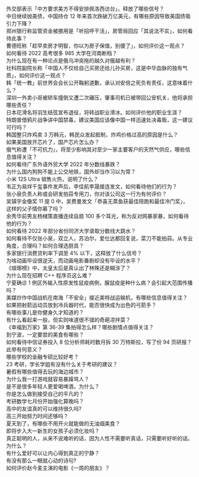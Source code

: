 外交部表示「中方要求美方不得安排佩洛西访台」，释放了哪些信号？  
中日继续抛美债，中国持仓 12 年来首次跌破万亿美元，有哪些原因导致美国债吸引力下降？  
郑州银行称监管资金被挪用是「听招呼干活」，房管局回应「其说法不实」，如何看待此事？  
曹德旺称「趁早卖房才明智，你以为房子保值，别傻了」，如何评价这一观点？  
如何看待 2022 高考很多 985 大学在河南断档？  
为什么现在有一种论点是俄乌冲突拖的越久对俄越有利？  
社科院副院长称「中国人不仅给自己买房还给儿孙买房，这是中华血脉的独有气质」，如何评价这一观点？  
韩「统一教」前世界会会长公开鞠躬道歉，承认对安倍之死负有责任，这意味着什么？  
深圳一外卖小哥被轿车撞倒又遭二次碾压，肇事司机已被带回公安机关，他将承担哪些责任？  
日本花滑名将羽生结弦宣布退役，将转战职业滑冰。如何评价他的职业生涯？  
特朗普借鸦片战争讲中国禁毒，建议美国应该像中国一样迅速处决毒贩，这一建议可行吗？  
韩国整只炸鸡卖 3 万韩元，韩民众发起抵制，炸鸡价格过高的原因是什么？  
如果美国放开芯片了，国产芯片怎么办？  
俄气称遭「不可抗力」，将至少影响其对至少一家主要客户的天然气供应，哪些信息值得关注？  
如何看待广东外语外贸大学 2022 年分数线暴跌？  
为什么国内狗狗不能上公交地铁，国外却当作习以为常？  
小米 12S Ultra 销售火热，说明了什么？  
韦正为易烊千玺事件发声后，李佳航李晟接连发文，如何看待他们的行为？  
张小泉负责人称或会研发拍蒜专用刀，你对该公司这一行为有何评价？  
吴镇宇金像奖 11 提 0 中，吴费曼发文「恭喜无蒸鱼获最佳陪跑和最佳冷门奖」，这样的父子情你慕了吗？  
余秀华前男友杨槠策直播连续自扇 100 多个耳光，称为反对网暴家暴，如何看待他的行为？  
如何看待 2022 年部分省份同济大学录取分数线大跳水？  
如何看待不仅张小泉，双立人，苏泊尔，爱仕达都回复说，菜刀不能拍蒜。从专业角度，合理吗？如何合理选厨具？  
多家银行消费贷利率下调至 4% 以下，这释放了什么信号？  
为啥动画毕设很逆天，而动画电影番剧却没有毕设的水平？  
《琅琊榜》中，太皇太后是真认出了林殊还是糊涂了？  
为什么现在招聘 C++ 程序员这么难？  
宁夏确诊 1 例区外输入性原发性鼠疫病例，腺鼠疫是种什么病？会引起大范围传播吗？  
美媒炒作中国战机在南海「不安全」接近美特战运输机，有哪些信息值得关注？  
如果把射箭运动员放到冷兵器时代，能否很快成为出色的弓箭手？  
有哪些事儿是你健身久才知道的？  
有什么看起来一般，但实则味道很不错的奇葩凉拌菜？  
《幸福到万家》第 36-39 集拍得怎么样？哪些剧情点值得关注？  
到宁波，一定要尝的美食有哪些？  
如何看待中信证券投入 8 位分析师耗时数月拆 30 万特斯拉，写了份 94 页研报？ 此举有何意义？  
哪些学校的金融专硕比较好考？  
23 考研，学长学姐有没有什么关于考研的建议？  
暑假有哪些值得去玩的海边城市？  
为什么我一打游戏就容易暴躁骂人？  
是不是很多年轻人更爱喝啤酒，为什么？  
你是怎么做到接受自己的平凡的？  
考研数学七月份开始强化算晚吗？  
高中的友谊真的可以维持很久吗?  
高三开始努力时间还够吗？  
夏天到了，有哪些不用开火就能做的无油烟美食？  
即将步入大一新生的女孩子必须化妆吗？  
真正聪明的人，从来不说难听的话，因为人性不需要听真话，只需要听好听的话。为什么？  
有什么爱好可以让内心得到真正的宁静？  
有没有那么一眼就心动的诗句?  
如何评价赵今麦主演的电影《一周的朋友》？  
